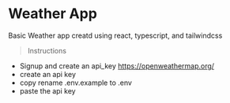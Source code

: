 # Weather App

Basic Weather app creatd using react, typescript, and tailwindcss

> Instructions

- Signup and create an api_key https://openweathermap.org/
- create an api key
- copy rename .env.example to .env
- paste the api key
